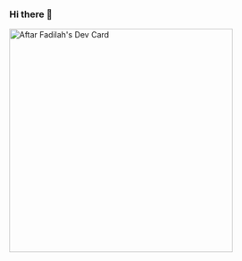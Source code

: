 ### Hi there 👋

<a href="https://app.daily.dev/aftarfadilah"><img src="https://github.com/aftarfadilah/aftarfadilah/main/devcard.svg" width="400" alt="Aftar Fadilah's Dev Card"/></a>

<!--
**aftarfadilah/aftarfadilah** is a ✨ _special_ ✨ repository because its `README.md` (this file) appears on your GitHub profile.

Here are some ideas to get you started:

- 🔭 I’m currently working on ...
- 🌱 I’m currently learning ...
- 👯 I’m looking to collaborate on ...
- 🤔 I’m looking for help with ...
- 💬 Ask me about ...
- 📫 How to reach me: ...
- 😄 Pronouns: ...
- ⚡ Fun fact: ...
-->
